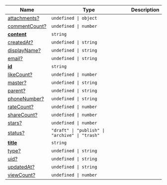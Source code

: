<section id="main" data-note="AUTO-GENERATED CONTENT, DO NOT EDIT DIRECTLY!">

| Name                                                                                                | Type                                                      | Description |
| --------------------------------------------------------------------------------------------------- | --------------------------------------------------------- | ----------- |
| [attachments?](https://schemata.lamnhan.com/content/reference/interfaces/thread.html#attachments)   | <code>undefined \| object</code>                          |             |
| [commentCount?](https://schemata.lamnhan.com/content/reference/interfaces/thread.html#commentcount) | <code>undefined \| number</code>                          |             |
| [**content**](https://schemata.lamnhan.com/content/reference/interfaces/thread.html#content)        | <code>string</code>                                       |             |
| [createdAt?](https://schemata.lamnhan.com/content/reference/interfaces/thread.html#createdat)       | <code>undefined \| string</code>                          |             |
| [displayName?](https://schemata.lamnhan.com/content/reference/interfaces/thread.html#displayname)   | <code>undefined \| string</code>                          |             |
| [email?](https://schemata.lamnhan.com/content/reference/interfaces/thread.html#email)               | <code>undefined \| string</code>                          |             |
| [**id**](https://schemata.lamnhan.com/content/reference/interfaces/thread.html#id)                  | <code>string</code>                                       |             |
| [likeCount?](https://schemata.lamnhan.com/content/reference/interfaces/thread.html#likecount)       | <code>undefined \| number</code>                          |             |
| [master?](https://schemata.lamnhan.com/content/reference/interfaces/thread.html#master)             | <code>undefined \| string</code>                          |             |
| [parent?](https://schemata.lamnhan.com/content/reference/interfaces/thread.html#parent)             | <code>undefined \| string</code>                          |             |
| [phoneNumber?](https://schemata.lamnhan.com/content/reference/interfaces/thread.html#phonenumber)   | <code>undefined \| string</code>                          |             |
| [rateCount?](https://schemata.lamnhan.com/content/reference/interfaces/thread.html#ratecount)       | <code>undefined \| number</code>                          |             |
| [shareCount?](https://schemata.lamnhan.com/content/reference/interfaces/thread.html#sharecount)     | <code>undefined \| number</code>                          |             |
| [stars?](https://schemata.lamnhan.com/content/reference/interfaces/thread.html#stars)               | <code>undefined \| number</code>                          |             |
| [status?](https://schemata.lamnhan.com/content/reference/interfaces/thread.html#status)             | <code>"draft" \| "publish" \| "archive" \| "trash"</code> |             |
| [**title**](https://schemata.lamnhan.com/content/reference/interfaces/thread.html#title)            | <code>string</code>                                       |             |
| [type?](https://schemata.lamnhan.com/content/reference/interfaces/thread.html#type)                 | <code>undefined \| string</code>                          |             |
| [uid?](https://schemata.lamnhan.com/content/reference/interfaces/thread.html#uid)                   | <code>undefined \| string</code>                          |             |
| [updatedAt?](https://schemata.lamnhan.com/content/reference/interfaces/thread.html#updatedat)       | <code>undefined \| string</code>                          |             |
| [viewCount?](https://schemata.lamnhan.com/content/reference/interfaces/thread.html#viewcount)       | <code>undefined \| number</code>                          |             |

</section>
